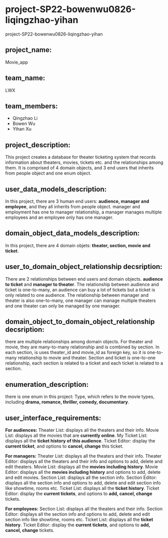 # project-SP22-bowenwu0826-liqingzhao-yihan
project-SP22-bowenwu0826-liqingzhao-yihan


## project_name: 
Movie_app

## team_name:
LWX

## team_members:
- Qingzhao Li
- Bowen Wu
- Yihan Xu

## project_description:
This project creates a database for theater ticketing system that records information about theaters, movies, tickets etc. and the relationships among them. It is comprised of 4 domain objects, and 3 end users that inherits from people object and one enum object.

## user_data_models_description:
In this project, there are 3 human end users: **audience, manager and employee**, and they all inherits from people object. manager and employment has one to manager relationship, a manager manages multiple employees and an employee only has one manager.

## domain_object_data_models_description:
In this project, there are 4 domain objets: **theater, section, movie and ticket**.

## user_to_domain_object_relationship decsription:
There are 2 relationships between end users and domain objects. **audience to ticket** and **manager to theater**. The relationship between audience and ticket is one-to-many, an audience can buy a lot of tickets but a ticket is only related to one audience. The relationship between manager and theater is also one-to-many, one manager can manage multiple theaters and one theater can only be managed by one manager.

## domain_object_to_domain_object_relationship decsription:
there are multiple relationships among domain objects. For theater and movie, they are many-to-many relationship and is combined by section. In each section, is uses theater_id and movie_id as foreign key, so it is one-to-many relationship to movie and theater. Section and ticket is one-to-one relationship, each section is related to a ticket and each ticket is related to a section.

## enumeration_description:
there is one enum in this project: Type, which refers to the movie types, including **drama, romance, thriller, comedy, documentary**.

## user_interface_requirements:
**For audiences:**
Theater List: displays all the theaters and their info.
Movie List: displays all the movies that are **currently online**.
My Ticket List: displays all the **ticket history of this audience**.
Ticket Editor: display the **current ticket**, and options to **cancel, change** this ticket.

**For managers:**
Theater List: displays all the theaters and their info.
Theater Editor: displays all the theaters and their info and options to add, delete and edit theaters.
Movie List: displays all the **movies including history**.
Movie Editor: displays all the **movies including history** and options to add, delete and edit movies.
Section List: displays all the section info.
Section Editor: displays all the section info and options to add, delete and edit section info like showtime, rooms etc.
Ticket List: displays all the **ticket history**.
Ticket Editor: display the **current tickets**, and options to **add, cancel, change** tickets.

**For employees:**
Section List: displays all the theaters and their info.
Section Editor: displays all the section info and options to add, delete and edit section info like showtime, rooms etc.
Ticket List: displays all the **ticket history**.
Ticket Editor: display the **current tickets**, and options to **add, cancel, change** tickets.

